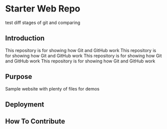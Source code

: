 # Starter Web Repo
test diff stages of git and comparing

## Introduction

This repository is for showing how Git and GitHub work
This repository is for showing how Git and GitHub work
This repository is for showing how Git and GitHub work
This repository is for showing how Git and GitHub work

## Purpose

Sample website with plenty of files for demos

## Deployment



## How To Contribute